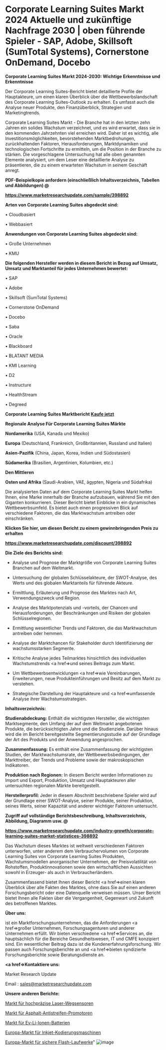 # Corporate Learning Suites Markt 2024 Aktuelle und zukünftige Nachfrage 2030 | oben führende Spieler - SAP, Adobe, Skillsoft (SumTotal Systems), Cornerstone OnDemand, Docebo

<strong>Corporate Learning Suites Markt 2024-2030: Wichtige Erkenntnisse und Erkenntnisse</strong>

Der Corporate Learning Suites-Bericht bietet detaillierte Profile der Hauptakteure, um einen klaren Überblick über die Wettbewerbslandschaft des Corporate Learning Suites-Outlook zu erhalten. Es umfasst auch die Analyse neuer Produkte, den Finanzüberblick, Strategien und Marketingtrends.

Corporate Learning Suites Markt - Die Branche hat in den letzten zehn Jahren ein solides Wachstum verzeichnet, und es wird erwartet, dass sie in den kommenden Jahrzehnten viel erreichen wird. Daher ist es wichtig, alle Investitionsmöglichkeiten, bevorstehenden Marktbedrohungen, zurückhaltenden Faktoren, Herausforderungen, Marktdynamiken und technologischen Fortschritte zu ermitteln, um die Position in der Branche zu stärken. Die vorgeschlagene Untersuchung hat alle oben genannten Elemente analysiert, um dem Leser eine detaillierte Analyse zu präsentieren, die zu einem erwarteten Wachstum in seinem Geschäft anregt.



<strong><b>PDF-Beispielkopie anfordern (einschließlich Inhaltsverzeichnis, Tabellen und Abbildungen) @ </b></strong>

<strong><a href=https://www.marketresearchupdate.com/sample/398892>

<strong>https://www.marketresearchupdate.com/sample/398892</u></a></strong></strong>



<strong>Arten von Corporate Learning Suites abgedeckt sind:</strong>

• Cloudbasiert

• Webbasiert



<strong>Anwendungen von Corporate Learning Suites abgedeckt sind:</strong>

• Große Unternehmen

• KMU



<strong>Die folgenden Hersteller werden in diesem Bericht in Bezug auf Umsatz, Umsatz und Marktanteil für jedes Unternehmen bewertet:</strong>

• SAP

• Adobe

• Skillsoft (SumTotal Systems)

• Cornerstone OnDemand

• Docebo

• Saba

• Oracle

• Blackboard

• BLATANT MEDIA

• KMI Learning

• D2

• Instructure

• HealthStream

• Degreed



<strong>Corporate Learning Suites Marktbericht <a href=https://www.marketresearchupdate.com/buynow/398892>Kaufe jetzt</a></strong>



<strong>Regionale Analyse Für Corporate Learning Suites Märkte</strong>



<strong>Nordamerika</strong> (USA, Kanada und Mexiko)



<strong>Europa</strong> (Deutschland, Frankreich, Großbritannien, Russland und Italien)



<strong>Asien-Pazifik</strong> (China, Japan, Korea, Indien und Südostasien)



<strong>Südamerika</strong> (Brasilien, Argentinien, Kolumbien, etc.)



<strong>Den Mittleren</strong> 

<strong>Osten und Afrika</strong> (Saudi-Arabien, VAE, ägypten, Nigeria und Südafrika)

Die analysierten Daten auf dem Corporate Learning Suites Markt helfen Ihnen, eine Marke innerhalb der Branche aufzubauen, während Sie mit den Giganten konkurrieren. Dieser Bericht bietet Einblicke in ein dynamisches Wettbewerbsumfeld. Es bietet auch einen progressiven Blick auf verschiedene Faktoren, die das Marktwachstum antreiben oder einschränken.



<strong>Klicken Sie hier, um diesen Bericht zu einem gewinnbringenden Preis zu erhalten
</strong>

<strong><a href=https://www.marketresearchupdate.com/discount/398892>https://www.marketresearchupdate.com/discount/398892</b></u></strong></a>



<strong>Die Ziele des Berichts sind:</strong>

- Analyse und Prognose der Marktgröße von Corporate Learning Suites Branchen auf dem Weltmarkt.

- Untersuchung der globalen Schlüsselakteure, der SWOT-Analyse, des Werts und des globalen Marktanteils für führende Akteure.

- Ermittlung, Erläuterung und Prognose des Marktes nach Art, Verwendungszweck und Region.

- Analyse des Marktpotenzials und -vorteils, der Chancen und Herausforderungen, der Beschränkungen und Risiken der globalen Schlüsselregionen.

- Ermittlung wesentlicher Trends und Faktoren, die das Marktwachstum antreiben oder hemmen.

- Analyse der Marktchancen für Stakeholder durch Identifizierung der wachstumsstarken Segmente.

- Kritische Analyse jedes Teilmarktes hinsichtlich des individuellen Wachstumstrends <a href=>und</a> seines Beitrags zum Markt.

- Um Wettbewerbsentwicklungen <a href=>wie</a> Vereinbarungen, Erweiterungen, neue Produkteinführungen und Besitz auf dem Markt zu verstehen.

- Strategische Darstellung der Hauptakteure und <a href=>umfas</a>sende Analyse ihrer Wachstumsstrategien.



<strong>Inhaltsverzeichnis:</strong>



<strong>Studienabdeckung:</strong> Enthält die wichtigsten Hersteller, die wichtigsten Marktsegmente, den Umfang der auf dem Weltmarkt angebotenen Produkte, die berücksichtigten Jahre und die Studienziele. Darüber hinaus wird die im Bericht bereitgestellte Segmentierungsstudie auf der Grundlage der Art des Produkts und der Anwendung angesprochen.



<strong>Zusammenfassung:</strong> Es enthält eine Zusammenfassung der wichtigsten Studien, der Marktwachstumsrate, der Wettbewerbsbedingungen, der Markttreiber, der Trends und Probleme sowie der makroskopischen Indikatoren.



<strong>Produktion nach Regionen:</strong> In diesem Bericht werden Informationen zu Import und Export, Produktion, Umsatz und Hauptakteuren aller untersuchten regionalen Märkte bereitgestellt.



<strong>Herstellerprofil:</strong> Jeder in diesem Abschnitt beschriebene Spieler wird auf der Grundlage einer SWOT-Analyse, seiner Produkte, seiner Produktion, seines Werts, seiner Kapazität und anderer wichtiger Faktoren untersucht.



<strong><b>Zugriff auf vollständige Berichtsbeschreibung, Inhaltsverzeichnis, Abbildung, Diagramm usw. @ </b></strong>

<strong><a href=https://www.marketresearchupdate.com/industry-growth/corporate-learning-suites-market-statistices-398892>https://www.marketresearchupdate.com/industry-growth/corporate-learning-suites-market-statistices-398892</a></strong>

Das Wachstum dieses Marktes ist weltweit verschiedenen Faktoren unterworfen, unter anderem dem Verbrauchervolumen von Corporate Learning Suites von Corporate Learning Suites Produkten, Wachstumsmodellen anorganischer Unternehmen, der Preisvolatilität von Rohstoffen, Produktinnovationen sowie den wirtschaftlichen Aussichten sowohl in Erzeuger- als auch in Verbraucherländern.

Zusammenfassend bietet Ihnen dieser Bericht <a href=>einen</a> klaren Überblick über alle Fakten des Marktes, ohne dass Sie auf einen anderen Forschungsbericht oder eine Datenquelle verweisen müssen. Unser Bericht bietet Ihnen alle Fakten über die Vergangenheit, Gegenwart und Zukunft des betroffenen Marktes.



<strong>Über uns:</strong>

 ist ein Marktforschungsunternehmen, das die Anforderungen <a href=>großer</a> Unternehmen, Forschungsagenturen und anderer Unternehmen erfüllt. Wir bieten verschiedene <a href=>Services</a> an, die hauptsächlich für die Bereiche Gesundheitswesen, IT und CMFE konzipiert sind. Ein wesentlicher Beitrag dazu ist die Kundenerfahrungsforschung. Wir passen auch Forschungsberichte an und <a href=>bieten</a> syndizierte Forschungsberichte sowie Beratungsdienste an.



<strong><a href=>Kontaktiere uns:</a></strong>

Market Research Update

Email : sales@marketresearchupdate.com



<strong>Unsere anderen Berichte:</strong>

<a href=https://www.linkedin.com/pulse/high-precision-laser-displacement-sensors-market-2023-2029>Markt für hochpräzise Laser-Wegsensoren</a>

<a href=https://www.linkedin.com/pulse/asphalt-anti-strip-promoters-market>Markt für Asphalt-Antistreifen-Promotoren</a>

<a href=https://www.linkedin.com/pulse/ev-li-ion-battery-market-analysis-segment-region>Markt für Ev-Li-Ionen-Batterien</a>

<a href=https://www.linkedin.com/pulse/europe-inkjet-coding-machine-market-2023-continues>Europa-Markt für Inkjet-Kodierungsmaschinen</a>

<a href=https://www.linkedin.com/pulse/europe-secure-flash-drive-market-2023-pointing>Europa-Markt für sichere Flash-Laufwerke</a>"
![image](https://github.com/RushikeshRI/news24analysis/assets/164026548/48842191-695b-472c-89ff-ebafbfe3e9c6)
